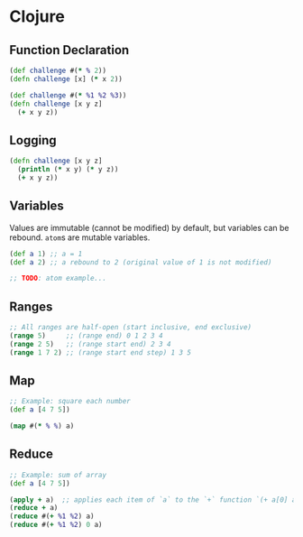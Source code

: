 # Clojure

## Function Declaration
``` clojure
(def challenge #(* % 2))
(defn challenge [x] (* x 2))

(def challenge #(* %1 %2 %3))
(defn challenge [x y z]
  (+ x y z))
```

## Logging
``` clojure
(defn challenge [x y z]
  (println (* x y) (* y z))
  (+ x y z))
```

## Variables
Values are immutable (cannot be modified) by default, but variables can be rebound.
`atom`s are mutable variables.
``` clojure
(def a 1) ;; a = 1
(def a 2) ;; a rebound to 2 (original value of 1 is not modified)

;; TODO: atom example...
```

## Ranges
``` clojure
;; All ranges are half-open (start inclusive, end exclusive)
(range 5)     ;; (range end) 0 1 2 3 4
(range 2 5)   ;; (range start end) 2 3 4
(range 1 7 2) ;; (range start end step) 1 3 5
```

## Map
``` clojure
;; Example: square each number
(def a [4 7 5])

(map #(* % %) a)
```

## Reduce
``` clojure
;; Example: sum of array
(def a [4 7 5])

(apply + a)  ;; applies each item of `a` to the `+` function `(+ a[0] a[1] ...)`
(reduce + a)
(reduce #(+ %1 %2) a)
(reduce #(+ %1 %2) 0 a)
```
